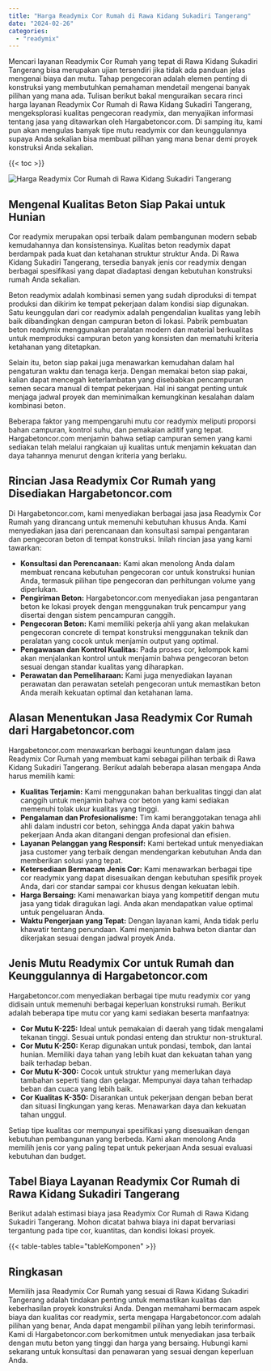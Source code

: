 ```yaml
---
title: "Harga Readymix Cor Rumah di Rawa Kidang Sukadiri Tangerang"
date: "2024-02-26"
categories: 
  - "readymix"
---
```



Mencari layanan Readymix Cor Rumah yang tepat di Rawa Kidang Sukadiri Tangerang bisa merupakan ujian tersendiri jika tidak ada panduan jelas mengenai biaya dan mutu. Tahap pengecoran adalah elemen penting di konstruksi yang membutuhkan pemahaman mendetail mengenai banyak pilihan yang mana ada. Tulisan berikut bakal menguraikan secara rinci harga layanan Readymix Cor Rumah di Rawa Kidang Sukadiri Tangerang, mengeksplorasi kualitas pengecoran readymix, dan menyajikan informasi tentang jasa yang ditawarkan oleh Hargabetoncor.com. Di samping itu, kami pun akan mengulas banyak tipe mutu readymix cor dan keunggulannya supaya Anda sekalian bisa membuat pilihan yang mana benar demi proyek konstruksi Anda sekalian.

{{< toc >}}

![Harga Readymix Cor Rumah di Rawa Kidang Sukadiri Tangerang](https://hargareadymixid.github.io/hbc/readymix-hbc%20(11).png)

## Mengenal Kualitas Beton Siap Pakai untuk Hunian

Cor readymix merupakan opsi terbaik dalam pembangunan modern sebab kemudahannya dan konsistensinya. Kualitas beton readymix dapat berdampak pada kuat dan ketahanan struktur struktur Anda. Di Rawa Kidang Sukadiri Tangerang, tersedia banyak jenis cor readymix dengan berbagai spesifikasi yang dapat diadaptasi dengan kebutuhan konstruksi rumah Anda sekalian.

Beton readymix adalah kombinasi semen yang sudah diproduksi di tempat produksi dan dikirim ke tempat pekerjaan dalam kondisi siap digunakan. Satu keunggulan dari cor readymix adalah pengendalian kualitas yang lebih baik dibandingkan dengan campuran beton di lokasi. Pabrik pembuatan beton readymix menggunakan peralatan modern dan material berkualitas untuk memproduksi campuran beton yang konsisten dan mematuhi kriteria ketahanan yang ditetapkan.

Selain itu, beton siap pakai juga menawarkan kemudahan dalam hal pengaturan waktu dan tenaga kerja. Dengan memakai beton siap pakai, kalian dapat mencegah keterlambatan yang disebabkan pencampuran semen secara manual di tempat pekerjaan. Hal ini sangat penting untuk menjaga jadwal proyek dan meminimalkan kemungkinan kesalahan dalam kombinasi beton.

Beberapa faktor yang mempengaruhi mutu cor readymix meliputi proporsi bahan campuran, kontrol suhu, dan pemakaian aditif yang tepat. Hargabetoncor.com menjamin bahwa setiap campuran semen yang kami sediakan telah melalui rangkaian uji kualitas untuk menjamin kekuatan dan daya tahannya menurut dengan kriteria yang berlaku.

## Rincian Jasa Readymix Cor Rumah yang Disediakan Hargabetoncor.com

Di Hargabetoncor.com, kami menyediakan berbagai jasa jasa Readymix Cor Rumah yang dirancang untuk memenuhi kebutuhan khusus Anda. Kami menyediakan jasa dari perencanaan dan konsultasi sampai pengantaran dan pengecoran beton di tempat konstruksi. Inilah rincian jasa yang kami tawarkan:

- **Konsultasi dan Perencanaan:** Kami akan menolong Anda dalam membuat rencana kebutuhan pengecoran cor untuk konstruksi hunian Anda, termasuk pilihan tipe pengecoran dan perhitungan volume yang diperlukan.
- **Pengiriman Beton:** Hargabetoncor.com menyediakan jasa pengantaran beton ke lokasi proyek dengan menggunakan truk pencampur yang disertai dengan sistem pencampuran canggih.
- **Pengecoran Beton:** Kami memiliki pekerja ahli yang akan melakukan pengecoran concrete di tempat konstruksi menggunakan teknik dan peralatan yang cocok untuk menjamin output yang optimal.
- **Pengawasan dan Kontrol Kualitas:** Pada proses cor, kelompok kami akan menjalankan kontrol untuk menjamin bahwa pengecoran beton sesuai dengan standar kualitas yang diharapkan.
- **Perawatan dan Pemeliharaan:** Kami juga menyediakan layanan perawatan dan perawatan setelah pengecoran untuk memastikan beton Anda meraih kekuatan optimal dan ketahanan lama.

## Alasan Menentukan Jasa Readymix Cor Rumah dari Hargabetoncor.com

Hargabetoncor.com menawarkan berbagai keuntungan dalam jasa Readymix Cor Rumah yang membuat kami sebagai pilihan terbaik di Rawa Kidang Sukadiri Tangerang. Berikut adalah beberapa alasan mengapa Anda harus memilih kami:

- **Kualitas Terjamin:** Kami menggunakan bahan berkualitas tinggi dan alat canggih untuk menjamin bahwa cor beton yang kami sediakan memenuhi tolak ukur kualitas yang tinggi.
- **Pengalaman dan Profesionalisme:** Tim kami beranggotakan tenaga ahli ahli dalam industri cor beton, sehingga Anda dapat yakin bahwa pekerjaan Anda akan ditangani dengan profesional dan efisien.
- **Layanan Pelanggan yang Responsif:** Kami bertekad untuk menyediakan jasa customer yang terbaik dengan mendengarkan kebutuhan Anda dan memberikan solusi yang tepat.
- **Ketersediaan Bermacam Jenis Cor:** Kami menawarkan berbagai tipe cor readymix yang dapat disesuaikan dengan kebutuhan spesifik proyek Anda, dari cor standar sampai cor khusus dengan kekuatan lebih.
- **Harga Bersaing:** Kami menawarkan biaya yang kompetitif dengan mutu jasa yang tidak diragukan lagi. Anda akan mendapatkan value optimal untuk pengeluaran Anda.
- **Waktu Pengerjaan yang Tepat:** Dengan layanan kami, Anda tidak perlu khawatir tentang penundaan. Kami menjamin bahwa beton diantar dan dikerjakan sesuai dengan jadwal proyek Anda.

## Jenis Mutu Readymix Cor untuk Rumah dan Keunggulannya di Hargabetoncor.com

Hargabetoncor.com menyediakan berbagai tipe mutu readymix cor yang didisain untuk memenuhi berbagai keperluan konstruksi rumah. Berikut adalah beberapa tipe mutu cor yang kami sediakan beserta manfaatnya:

- **Cor Mutu K-225:** Ideal untuk pemakaian di daerah yang tidak mengalami tekanan tinggi. Sesuai untuk pondasi enteng dan struktur non-struktural.
- **Cor Mutu K-250:** Kerap digunakan untuk pondasi, tembok, dan lantai hunian. Memiliki daya tahan yang lebih kuat dan kekuatan tahan yang baik terhadap beban.
- **Cor Mutu K-300:** Cocok untuk struktur yang memerlukan daya tambahan seperti tiang dan gelagar. Mempunyai daya tahan terhadap beban dan cuaca yang lebih baik.
- **Cor Kualitas K-350:** Disarankan untuk pekerjaan dengan beban berat dan situasi lingkungan yang keras. Menawarkan daya dan kekuatan tahan unggul.

Setiap tipe kualitas cor mempunyai spesifikasi yang disesuaikan dengan kebutuhan pembangunan yang berbeda. Kami akan menolong Anda memilih jenis cor yang paling tepat untuk pekerjaan Anda sesuai evaluasi kebutuhan dan budget.

## Tabel Biaya Layanan Readymix Cor Rumah di Rawa Kidang Sukadiri Tangerang

Berikut adalah estimasi biaya jasa Readymix Cor Rumah di Rawa Kidang Sukadiri Tangerang. Mohon dicatat bahwa biaya ini dapat bervariasi tergantung pada tipe cor, kuantitas, dan kondisi lokasi proyek.

{{< table-tables table="tableKomponen" >}}

## Ringkasan

Memilih jasa Readymix Cor Rumah yang sesuai di Rawa Kidang Sukadiri Tangerang adalah tindakan penting untuk memastikan kualitas dan keberhasilan proyek konstruksi Anda. Dengan memahami bermacam aspek biaya dan kualitas cor readymix, serta mengapa Hargabetoncor.com adalah pilihan yang benar, Anda dapat mengambil pilihan yang lebih terinformasi. Kami di Hargabetoncor.com berkomitmen untuk menyediakan jasa terbaik dengan mutu beton yang tinggi dan harga yang bersaing. Hubungi kami sekarang untuk konsultasi dan penawaran yang sesuai dengan keperluan Anda.
